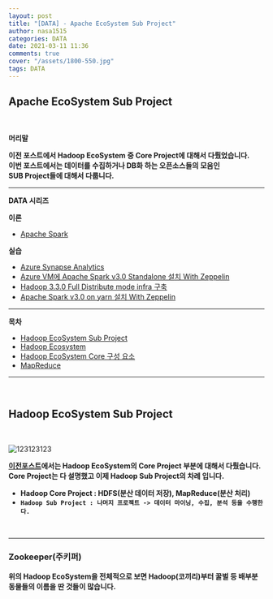 ```yaml
---
layout: post
title: "[DATA] - Apache EcoSystem Sub Project"
author: nasa1515
categories: DATA
date: 2021-03-11 11:36
comments: true
cover: "/assets/1800-550.jpg"
tags: DATA
---
```




## **Apache EcoSystem Sub Project**


<br/>

**머리말**  

**이전 포스트에서 Hadoop EcoSystem 중 Core Project에 대해서 다뤘었습니다.**   
**이번 포스트에서는 데이터를 수집하거나 DB화 하는 오픈소스들의 모음인**  
**SUB Project들에 대해서 다룹니다.**  




  


 
---

**DATA 시리즈**

**이론**



 - [Apache Spark](https://nasa1515.github.io/data/2021/03/03/spark.html)


**실습** 

 - [Azure Synapse Analytics](https://nasa1515.github.io/data/2021/02/25/azure-synapse.html)
 - [Azure VM에 Apache Spark v3.0 Standalone 설치 With Zeppelin](https://nasa1515.github.io/data/2021/03/04/Spark2.html)
 - [Hadoop 3.3.0 Full Distribute mode infra 구축](https://nasa1515.github.io/data/2021/03/08/hadoop.html)
 - [Apache Spark v3.0 on yarn 설치 With Zeppelin](https://nasa1515.github.io/data/2021/03/10/spark-yarn.html)

---



**목차**


- [Hadoop EcoSystem Sub Project](#a1)
- [Hadoop Ecosystem](#a2)
- [Hadoop EcoSystem Core 구성 요소](#a3)
- [MapReduce](#a4)

--- 

<br/>

## **Hadoop EcoSystem Sub Project**   <a name="a1"></a>  

<br/>

![123123123](https://user-images.githubusercontent.com/69498804/110749647-be9a2880-8284-11eb-81ba-ab6f7a2e6dc1.png)





**[이전포스트](https://nasa1515.github.io/data/2021/03/11/hadoop.html#a4)에서는 Hadoop EcoSystem의 Core Project 부분에 대해서 다뤘습니다.**  
**Core Project는 다 설명했고 이제 Hadoop Sub Project의 차례 입니다.** 

* **Hadoop Core Project : HDFS(분산 데이터 저장), MapReduce(분산 처리)**
* **``Hadoop Sub Project : 나머지 프로젝트 -> 데이터 마이닝, 수집, 분석 등을 수행한다.``**



<br/>

---

### **Zookeeper(주키퍼)**


**위의 Hadoop EcoSystem을 전체적으로 보면 Hadoop(코끼리)부터 꿀벌 등 배부분 동물들의 이름을 딴 것들이 많습니다.**